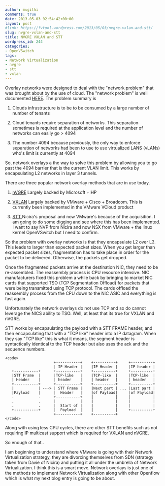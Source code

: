 ```yaml
---
author: mugithi
comments: true
date: 2013-05-03 02:54:42+00:00
layout: post
#link: https://fvtool.wordpress.com/2013/05/03/nvgre-vxlan-and-stt/
slug: nvgre-vxlan-and-stt
title: NVGRE VXLAN and STT
wordpress_id: 244
categories:
- OpenVSwitch
tags:
- Network Virtualization
- nvgre
- stt
- vxlan
---
```


Overlay networks were designed to deal with the "network problem" that was brought about by the use of cloud. The "network problem" is well documented [HERE](http://tools.ietf.org/html/draft-narten-nvo3-overlay-problem-statement-01). The problem summary is




	
  1. Clouds infrustructure is to be to be consumed by a large number of number of tenants 
	
  2. Cloud tenants require separation of networks. This separation sometimes is required at the application level and the number of networks can easily go > 4094
	
  3. The number 4094 because previously, the only way to enforce separation of networks had been to use to use virtualized LANS (vLANs) who's limit is currently at 4094



So, network overlays a the way to solve this problem by allowing you to go past the 4094 barrier that is the current VLAN limit. This works by encapsulating L2 networks in layer 3 tunnels. 

There are three popular network overlay methods that are in use today.


	
  1. [nVGRE](http://tools.ietf.org/html/draft-sridharan-virtualization-nvgre-00) Largely backed by Microsoft + HP
	
  2. [VXLAN](http://tools.ietf.org/html/draft-mahalingam-dutt-dcops-vxlan-00) Largely backed by VMware + Cisco + Broadcom. This is currently been implemented in the VMware VCloud product
	
  3. [STT ](http://tools.ietf.org/html/draft-davie-stt-01) Nicira's proposal and now VMware's because of the acquisition. I am going to do some digging and see where this has been implemented. I want to say NVP from Nicira and now NSX from VMware + the linux kernel OpenVSwitch but I need to confirm.



So the problem with overlay networks is that they encapsulate L2 over L3. This leads to larger than expected packet sizes. When you get larger than expected packet sizes, fragmentation has to take place in order for the packet to be delivered. Otherwise, the packets get dropped.

Once the fragmented packets arrive at the destination NIC, they need to be re-assembled. The reassembly process is CPU resource intensive. NIC manufacturers fixed this problem a while back by bringing to market NIC cards that supported TSO (TCP Segmentation Offload) for packets that were being transmitted using TCP protocol. The cards offload the reassembly process from the CPU down to the NIC ASIC and everything is fast again. 

Unfortunately the network overlays do not use TCP and so do cannot leverage the NICS ability to TSO. Well, at least that its true for VXLAN and nVGRE. 

STT works by encapsulating the payload with a STT FRAME header, and then encapsulating that with a "TCP like" header into a IP datagram. When they say "TCP like" this is what it means, the segment header is syntactically identical to the TCP header but also uses the ack and the sequence numbers. 


    
    <code>
                          +-----------+    +----------+     +----------+
                          | IP Header |    |IP Header |     |IP header |
       +-----------+      +-----------+    +----------+     +----------+
       |STT Frame  |      |TCP-like   |    |TCP-like  |     |TCP-like  |
       | Header    |      | header    |    | header   |     | header   |
       +-----------+      +-----------+    +----------+     +----------+
       |           | ---> | STT Frame |    |Next part | ... |Last part |
       |Payload    |      |  Header   |    |of Payload|     |of Payload|
       .           .      +-----------+    |          |     |          |
       .           .      |           |    |          |     |          |
       .           .      |  Start of |    |          |     |          |
       +-----------+      |  Payload  |    |          |     +----------+
                          +-----------+    +----------+
    </code>



Along with using less CPU cycles, there are other STT benefits such as not requiring IP multicast support which is required for VXLAN and nVGRE.

So enough of that..

I am beginning to understand where VMware is going with their Network Virtualization strategy, they are divorcing themselves from SDN (strategy taken from Davie of Nicira) and putting it all under the umbrella of Network Virtualization. I think this is a smart move. Network overlays is just one of the methods to implement Network Virtualization along with other Openflow which is what my next blog entry is going to be about.
